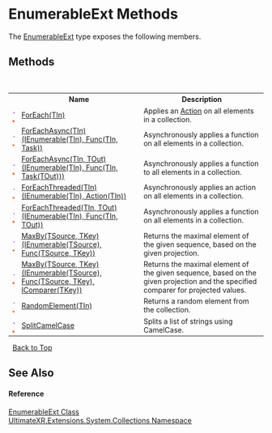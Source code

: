 # EnumerableExt Methods
 

The <a href="T_UltimateXR_Extensions_System_Collections_EnumerableExt">EnumerableExt</a> type exposes the following members.


## Methods
&nbsp;<table><tr><th></th><th>Name</th><th>Description</th></tr><tr><td>![Public method](media/pubmethod.gif "Public method")![Static member](media/static.gif "Static member")</td><td><a href="M_UltimateXR_Extensions_System_Collections_EnumerableExt_ForEach__1">ForEach(TIn)</a></td><td>
Applies an <a href="https://docs.microsoft.com/dotnet/api/system.action" target="_blank" rel="noopener noreferrer">Action</a> on all elements in a collection.</td></tr><tr><td>![Public method](media/pubmethod.gif "Public method")![Static member](media/static.gif "Static member")</td><td><a href="M_UltimateXR_Extensions_System_Collections_EnumerableExt_ForEachAsync__1">ForEachAsync(TIn)(IEnumerable(TIn), Func(TIn, Task))</a></td><td>
Asynchronously applies a function on all elements in a collection.</td></tr><tr><td>![Public method](media/pubmethod.gif "Public method")![Static member](media/static.gif "Static member")</td><td><a href="M_UltimateXR_Extensions_System_Collections_EnumerableExt_ForEachAsync__2">ForEachAsync(TIn, TOut)(IEnumerable(TIn), Func(TIn, Task(TOut)))</a></td><td>
Asynchronously applies a function to all elements in a collection.</td></tr><tr><td>![Public method](media/pubmethod.gif "Public method")![Static member](media/static.gif "Static member")</td><td><a href="M_UltimateXR_Extensions_System_Collections_EnumerableExt_ForEachThreaded__1">ForEachThreaded(TIn)(IEnumerable(TIn), Action(TIn))</a></td><td>
Asynchronously applies an action on all elements in a collection.</td></tr><tr><td>![Public method](media/pubmethod.gif "Public method")![Static member](media/static.gif "Static member")</td><td><a href="M_UltimateXR_Extensions_System_Collections_EnumerableExt_ForEachThreaded__2">ForEachThreaded(TIn, TOut)(IEnumerable(TIn), Func(TIn, TOut))</a></td><td>
Asynchronously applies a function on all elements in a collection.</td></tr><tr><td>![Public method](media/pubmethod.gif "Public method")![Static member](media/static.gif "Static member")</td><td><a href="M_UltimateXR_Extensions_System_Collections_EnumerableExt_MaxBy__2">MaxBy(TSource, TKey)(IEnumerable(TSource), Func(TSource, TKey))</a></td><td>
Returns the maximal element of the given sequence, based on the given projection.</td></tr><tr><td>![Public method](media/pubmethod.gif "Public method")![Static member](media/static.gif "Static member")</td><td><a href="M_UltimateXR_Extensions_System_Collections_EnumerableExt_MaxBy__2_1">MaxBy(TSource, TKey)(IEnumerable(TSource), Func(TSource, TKey), IComparer(TKey))</a></td><td>
Returns the maximal element of the given sequence, based on the given projection and the specified comparer for projected values.</td></tr><tr><td>![Public method](media/pubmethod.gif "Public method")![Static member](media/static.gif "Static member")</td><td><a href="M_UltimateXR_Extensions_System_Collections_EnumerableExt_RandomElement__1">RandomElement(TIn)</a></td><td>
Returns a random element from the collection.</td></tr><tr><td>![Public method](media/pubmethod.gif "Public method")![Static member](media/static.gif "Static member")</td><td><a href="M_UltimateXR_Extensions_System_Collections_EnumerableExt_SplitCamelCase">SplitCamelCase</a></td><td>
Splits a list of strings using CamelCase.</td></tr></table>&nbsp;
<a href="#enumerableext-methods">Back to Top</a>

## See Also


#### Reference
<a href="T_UltimateXR_Extensions_System_Collections_EnumerableExt">EnumerableExt Class</a><br /><a href="N_UltimateXR_Extensions_System_Collections">UltimateXR.Extensions.System.Collections Namespace</a><br />